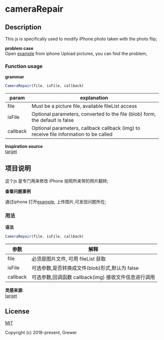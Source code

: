 # cameraRepair

## Description
  
This js is specifically used to modify iPhone photo taken with the photo flip;  


**problem case**  
Open [example](https://grewer.github.io/appleCameraFix/example/) from iphone 
Upload pictures, you can find the problem;  


### Function usage  

**grammar**  
```js
CameraRepair(file, isFile, callback)
```  
 
param | explanation  
------|----------  
file | Must be a picture file, available fileList access 
isFile | Optional parameters, converted to the file (blob) form, the default is false
callback | Optional parameters, callback callback (img) to receive file information to be called

**Inspiration source**  
[target](https://stackoverflow.com/questions/7584794/accessing-jpeg-exif-rotation-data-in-javascript-on-the-client-side)  



## 项目说明 

这个js 是专门用来修改 iPhone 拍照所来带的照片翻转;


**查看问题事例**  
 
通过iphone 打开[example](https://grewer.github.io/appleCameraFix/example/),
上传图片,可发现问题所在;  


### 用法  

**语法**  
```js
CameraRepair(file, isFile, callback)
```


参数 | 解释  
------|----------  
file | 必须是图片文件, 可用 fileList 获取  
isFile | 可选参数,是否转换成文件(blob)形式,默认为 false 
callback | 可选参数,回调函数 callback(img) 接收文件信息进行调用  

**灵感来源**:   
[target](https://stackoverflow.com/questions/7584794/accessing-jpeg-exif-rotation-data-in-javascript-on-the-client-side)  

## License

[MIT](http://opensource.org/licenses/MIT)

Copyright (c) 2018-present, Grewer